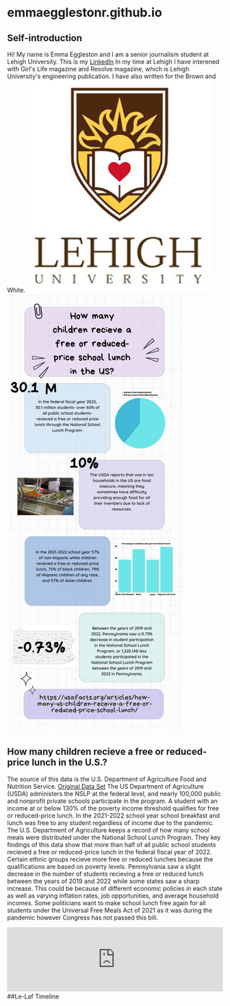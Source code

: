 # emmaegglestonr.github.io
## Self-introduction
Hi! My name is Emma Eggleston and I am a senior journalism student at Lehigh University. This is my [LinkedIn](https://www.linkedin.com/in/emma-e-694757211/) In my time at Lehigh I have interened with Girl's Life magazine and Resolve magazine, which is Lehigh University's engineering publication. I have also written for the Brown and White.
![lehighlogo](https://github.com/emmaegglestonr/emmaegglestonr.github.io/blob/main/LehighUniversity_logo.jpg?raw=true)
![infrographic](https://raw.githubusercontent.com/emmaegglestonr/emmaegglestonr.github.io/a5847e481c7f332713b8a06514bc291e9b7ddf5b/How%20U.S.%20children%20(1).png)
## How many children recieve a free or reduced-price lunch in the U.S.?
The source of this data is the U.S. Department of Agriculture Food and Nutrition Service. [Original Data Set](https://www.fns.usda.gov/pd/child-nutrition-tables)
The US Department of Agriculture (USDA) administers the NSLP at the federal level, and nearly 100,000 public and nonprofit private schools participate in the program. A student with an income at or below 130% of the poverty income threshold qualifies for free or reduced-price lunch. In the 2021-2022 school year school breakfast and lunch was free to any student regardless of income due to the pandemic. The U.S. Department of Agriculture keeps a record of how many school meals were distributed under the National School Lunch Program. They key findings of this data show that more than half of all public school students recieved a free or reduced-price lunch in the federal fiscal year of 2022. Certain ethnic groups recieve more free or reduced lunches because the qualifications are based on poverty levels. Pennsylvania saw a slight decrease in the number of students recieving a free or reduced lunch between the years of 2019 and 2022 while some states saw a sharp increase. This could be because of different economic policies in each state as well as varying inflation rates, job opportunities, and average household incomes. Some politicians want to make school lunch free again for all students under the Universal Free Meals Act of 2021 as it was during the pandemic however Congress has not passed this bill.
<iframe src="https://cdn.knightlab.com/libs/timeline3/latest/embed/index.html?source=1xuY4upIooEeszZ_lCmeNx24eSFWe0rHe9ZdqH2xqVNk&font=Default&lang=en&initial_zoom=2&height=100%" width="100%" frameborder="0"></iframe>
##Le-Laf Timeline

